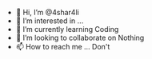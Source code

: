 - 👋 Hi, I’m @4shar4li
- 👀 I’m interested in ...
- 🌱 I’m currently learning Coding
- 💞️ I’m looking to collaborate on Nothing
- 📫 How to reach me ... Don't

<!---
4shar4li/4shar4li is a ✨ special ✨ repository because its `README.md` (this file) appears on your GitHub profile.
You can click the Preview link to take a look at your changes.
--->
